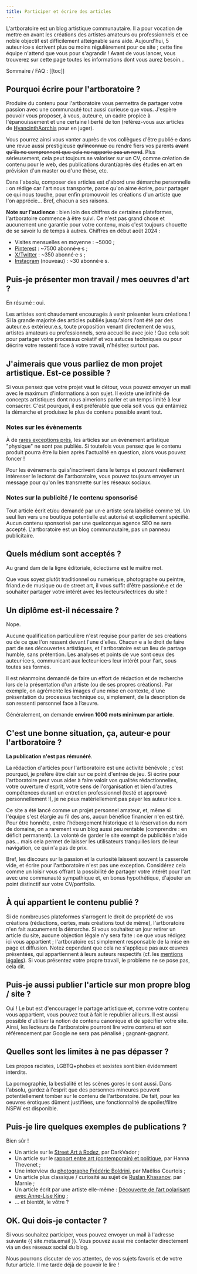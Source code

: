 ```yaml
---
title: Participer et écrire des articles
---
```


L'artboratoire est un blog artistique communautaire. Il a pour vocation de mettre en avant les créations des artistes amateurs ou professionnels et ce noble objectif est difficilement atteignable sans aide. Aujourd'hui, 5 auteur·ice·s écrivent plus ou moins régulièrement pour ce site ; cette fine équipe n'attend que vous pour s'agrandir ! Avant de vous lancer, vous trouverez sur cette page toutes les informations dont vous aurez besoin...

Sommaire / FAQ : 
[[toc]]

## Pourquoi écrire pour l'artboratoire ?

Produire du contenu pour l'artboratoire vous permettra de partager votre passion avec une communauté tout aussi curieuse que vous. J'espère pouvoir vous proposer, à vous, auteur·e, un cadre propice à l'épanouissement et une certaine liberté de ton (référez-vous aux articles de [HyancinthAorchis](/author/hyacinthaorchis/) pour en juger). 

Vous pourrez ainsi vous vanter auprès de vos collègues d'être publié·e dans une revue aussi prestigieuse <del>qu'inconnue</del> ou rendre fiers vos parents <del>avant qu'ils ne comprennent que cela ne rapporte pas un rond</del>. Plus sérieusement, cela peut toujours se valoriser sur un CV, comme création de contenu pour le web, des publications durant/après des études en art en prévision d'un master ou d'une thèse, etc. 

Dans l'absolu, composer des articles est d'abord une démarche personnelle : on rédige car l'art nous transporte, parce qu'on aime écrire, pour partager ce qui nous touche, pour enfin promouvoir les créations d'un artiste que l'on apprécie... Bref, chacun a ses raisons.

**Note sur l'audience** : bien loin des chiffres de certaines plateformes, l'artboratoire commence à être suivi. Ce n'est pas grand chose et aucunement une garantie pour votre contenu, mais c'est toujours chouette de se savoir lu de temps à autres. Chiffres en début août 2024 :
- Visites mensuelles en moyenne : ~5000 ; 
- [Pinterest](https://www.pinterest.fr/lartboratoire/) : ~7500 abonné·e·s ;
- [X/Twitter](https://x.com/artboratoire) : ~350 abonné·e·s ;
- [Instagram](https://www.instagram.com/lartboratoire_/) (nouveau) : ~30 abonné·e·s.

## Puis-je présenter mon travail / mes oeuvres d'art ?
En résumé : oui.

Les artistes sont chaudement encouragés à venir présenter leurs créations ! Si la grande majorité des articles publiés jusqu'alors l'ont été par des auteur.e.s extérieur.e.s, toute proposition venant directement de vous, artistes amateurs ou professionnels, sera accueillie avec joie ! Que cela soit pour partager votre processus créatif et vos astuces techniques ou pour décrire votre ressenti face à votre travail, n'hésitez surtout pas. 

## J'aimerais que vous parliez de mon projet artistique. Est-ce possible ?

Si vous pensez que votre projet vaut le détour, vous pouvez envoyer un mail avec le maximum d'informations à son sujet. Il existe une infinité de concepts artistiques dont nous aimerions parler et un temps limité à leur consacrer. C'est pourquoi, il est préférable que cela soit vous qui entâmiez la démarche et produisez le plus de contenu possible avant tout. 

### Notes sur les évènements
À de [rares exceptions près](/exposition-mister-freeze-street-art/), les articles sur un évènement artistique "physique" ne sont pas publiés. Si toutefois vous pensez que le contenu produit pourra être lu bien après l'actualité en question, alors vous pouvez foncer !

Pour les évènements qui s'inscrivent dans le temps et pouvant réellement intéresser le lectorat de l'artboratoire, vous pouvez toujours envoyer un message pour qu'on les transmette sur les réseaux sociaux.

### Notes sur la publicité / le contenu sponsorisé 
Tout article écrit et/ou demandé par un·e artiste sera labélisé comme tel. Un seul lien vers une boutique potentielle est autorisé et explicitement spécifié. Aucun contenu sponsorisé par une quelconque agence SEO ne sera accepté. L'artboratoire est un blog communautaire, pas un panneau publicitaire.


## Quels médium sont acceptés ?
Au grand dam de la ligne éditoriale, éclectisme est le maître mot. 

Que vous soyez plutôt traditionnel ou numérique, photographe ou peintre, friand.e de musique ou de street art, il vous suffit d'être passioné.e et de souhaiter partager votre intérêt avec les lecteurs/lectrices du site !

## Un diplôme est-il nécessaire ?
Nope.

Aucune qualification particulière n'est requise pour parler de ses créations ou de ce que l'on ressent devant l'une d'elles. Chacun·e a le droit de faire part de ses découvertes artistiques, et l'artboratoire est un lieu de partage humble, sans prétention. Les analyses et points de vue sont ceux des auteur·ice·s, communicant aux lecteur·ice·s leur intérêt pour l'art, sous toutes ses formes.

Il est néanmoins demandé de faire un effort de rédaction et de recherche lors de la présentation d'un artiste (ou de ses propres créations). Par exemple, on agrémente les images d'une mise en contexte, d'une présentation du processus technique ou, simplement, de la description de son ressenti personnel face à l’œuvre. 

Généralement, on demande **environ 1000 mots minimum par article**.

## C'est une bonne situation, ça, auteur·e pour l'artboratoire ?
**La publication n'est pas rémunéré**. 

La rédaction d'articles pour l'artboratoire est une activité bénévole ; c'est pourquoi, je préfère être clair sur ce point d'entrée de jeu. Si écrire pour l'artboratoire peut vous aider à faire valoir vos qualités rédactionnelles, votre ouverture d'esprit, votre sens de l'organisation et bien d'autres compétences durant un entretien professionnel (testé et approuvé personnellement !), je ne peux matériellement pas payer les auteur·ice·s.

Ce site a été lancé comme un projet personnel amateur, et, même si l'équipe s'est élargie au fil des ans, aucun bénéfice financier n'en est tiré. Pour être honnête, entre l'hébergement historique et la réservation du nom de domaine, on a rarement vu un blog aussi peu rentable (comprendre : en déficit permanent). La volonté de garder le site exempt de publicités n'aide pas... mais cela permet de laisser les utilisateurs tranquilles lors de leur navigation, ce qui n'a pas de prix.

Bref, les discours sur la passion et la curiosité laissent souvent la casserole vide, et écrire pour l'artboratoire n'est pas une exception. Considérez cela comme un loisir vous offrant la possibilité de partager votre intérêt pour l'art avec une communauté sympathique et, en bonus hypothétique, d'ajouter un point distinctif sur votre CV/portfolio.

## À qui appartient le contenu publié ?
Si de nombreuses plateformes s'arrogent le droit de propriété de vos créations (rédactions, certes, mais créations tout de même), l'artboratoire n'en fait aucunement la démarche. Si vous souhaitez un jour retirer un article du site, aucune objection légale n'y sera faite : ce que vous rédigez ici vous appartient ; l'artboratoire est simplement responsable de la mise en page et diffusion. Notez cependant que cela ne s'applique pas aux œuvres présentées, qui appartiennent à leurs auteurs respectifs (cf. les [mentions légales](/mentions-legales/)). Si vous présentez votre propre travail, le problème ne se pose pas, cela dit. 

## Puis-je aussi publier l'article sur mon propre blog / site ?
Oui ! Le but est d'encourager le partage artistique et, comme votre contenu vous appartient, vous pouvez tout à fait le republier ailleurs. Il est aussi possible d'utiliser la notion de contenu canonique et de spécifier votre site. Ainsi, les lecteurs de l'artboratoire pourront lire votre contenu et son référencement par Google ne sera pas pénalisé ; gagnant-gagnant.

## Quelles sont les limites à ne pas dépasser ?
Les propos racistes, LGBTQ+phobes et sexistes sont bien évidemment interdits. 

La pornographie, la bestialité et les scènes gores le sont aussi. Dans l'absolu, gardez à l'esprit que des personnes mineures peuvent potentiellement tomber sur le contenu de l'artboratoire. De fait, pour les oeuvres érotiques dûment justifiées, une fonctionnalité de spoiler/filtre NSFW est disponible. 

## Puis-je lire quelques exemples de publications ?
Bien sûr ! 

- Un article sur le [Street Art à Rodez](/street-art-grand-rodez-pierre-soulages/), par DarkVador ;
- Un article sur le [rapport entre art (contemporain) et politique](/controverses-art-politique-duo-inseparable/), par Hanna Thevenet ; 
- Une interview du [photographe Frédéric Boldrini](/frederic-boldrini-entretien-photographe/), par Maëliss Courtois ;
- Un article plus classique / curiosité au sujet de [Ruslan Khasanov](/bulles-colorees-ruslan-khasanov/), par Marnie ;
- Un article écrit par une artiste elle-même : [Découverte de l’art polarisant avec Anne-Lise King](art-polarisant-anne-lise-king) ;
- ... et bientôt, le vôtre ?

## OK. Qui dois-je contacter ?
Si vous souhaitez participer, vous pouvez envoyer un mail à l'adresse suivante <span class="email">{{ site.meta.email }}</span>. Vous pouvez aussi me contacter directement via un des réseaux social du blog.

Nous pourrons discuter de vos attentes, de vos sujets favoris et de votre futur article. Il me tarde déjà de pouvoir le lire !





